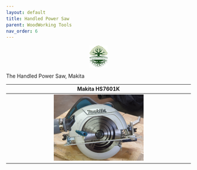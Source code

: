 ```yaml
---
layout: default
title: Handled Power Saw
parent: WoodWorking Tools
nav_order: 6
---
```

<center>
<img src="../media/Lignarius.png" width="10%" height="10%" align="middle"/>
</center>

The Handled Power Saw, Makita


|                            Makita HS7601K                             |
|:---------------------------------------------------------------------:|
|  <img alt="image" height="25%" src="/media/Makita.jpg" width="50%"/>  | 